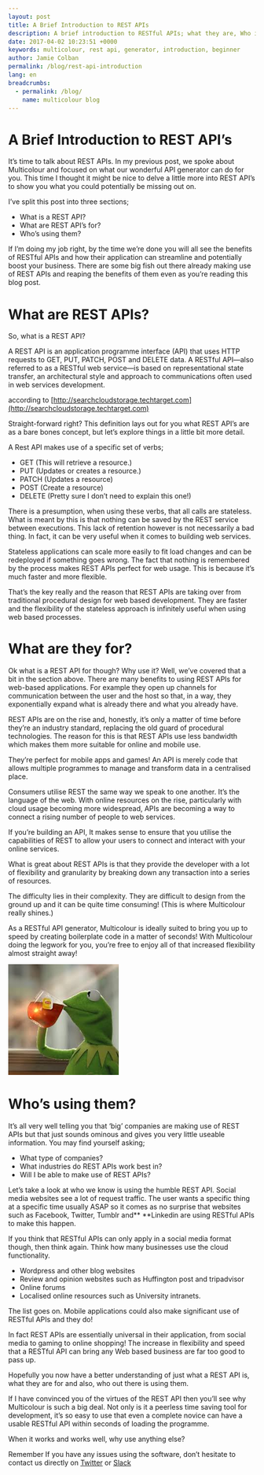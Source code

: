 ```yaml
---
layout: post
title: A Brief Introduction to REST APIs
description: A brief introduction to RESTful APIs; what they are, Who is using them, why they are useful and how Multicolour can help.
date: 2017-04-02 10:23:51 +0000
keywords: multicolour, rest api, generator, introduction, beginner
author: Jamie Colban
permalink: /blog/rest-api-introduction
lang: en
breadcrumbs:
  - permalink: /blog/
    name: multicolour blog
---
```


# A Brief Introduction to REST API’s 

It’s time to talk about REST APIs. In my previous post, we spoke about Multicolour and focused on what our wonderful API generator can do for you. This time I thought it might be nice to delve a little more into REST API’s to show you what you could potentially be missing out on. 

I’ve split this post into three sections;

* What is a REST API?
* What are REST API’s for?
* Who’s using them?

If I’m doing my job right, by the time we’re done you will all see the benefits of RESTful APIs and how their application can streamline and potentially boost your business. There are some big fish out there already making use of REST APIs and reaping the benefits of them even as you’re reading this blog post.

# What are REST APIs?

So, what is a REST API? 

A REST API is an application programme interface (API) that uses HTTP requests to GET, PUT, PATCH, POST and DELETE data. A RESTful API—also referred to as a RESTful web service—is based on representational state transfer, an architectural style and approach to communications often used in web services development. 

according to [http://searchcloudstorage.techtarget.com](http://searchcloudstorage.techtarget.com)

Straight-forward right? This definition lays out for you what REST API’s are as a bare bones concept, but let’s explore things in a little bit more detail.

A Rest API makes use of a specific set of verbs;

* GET (This will retrieve a resource.)
* PUT (Updates or creates a resource.)
* PATCH (Updates a resource)
* POST (Create a resource)
* DELETE (Pretty sure I don’t need to explain this one!)

There is a presumption, when using these verbs, that all calls are stateless. What is meant by this is that nothing can be saved by the REST service between executions. This lack of retention however is not necessarily a bad thing.  In fact, it can be very useful when it comes to building web services. 

Stateless applications can scale more easily to fit load changes and can be redeployed if something goes wrong. The fact that nothing is remembered by the process makes REST APIs perfect for web usage. This is  because it’s much faster and more flexible. 

That’s the key really and the reason that REST APIs are taking over from traditional procedural design for web based development. They are faster and the flexibility of the stateless approach is infinitely useful when using web based processes. 

# What are they for?

Ok what is a REST API for though? Why use it? Well, we’ve covered that a bit in the section above. There are many benefits to using REST APIs for web-based applications. For example they open up channels for communication between the user and the host so that, in a way, they exponentially expand what is already there and what you already have. 

REST APIs are on the rise and, honestly, it’s only a matter of time before they’re an industry standard, replacing the old guard of procedural technologies. The reason for this is that REST APIs use less bandwidth which makes them more suitable for online and mobile use. 

They’re  perfect for mobile apps and games! An API is merely code that allows multiple programmes to manage and transform data in a centralised place. 

Consumers utilise REST the same way we speak to one another. It’s the language of the web. With online resources on the rise, particularly with cloud usage becoming more  widespread, APIs are becoming a way to connect a rising number of people to web services.

If you’re building an API, It makes sense to ensure that you utilise the capabilities of REST to allow your users to connect and interact with your online services. 

What is great about REST APIs is that they provide the developer with a lot of flexibility and granularity by breaking down any transaction into a series of resources. 

The difficulty lies in their complexity. They are difficult to design from the ground up and it can be quite time consuming! (This is where Multicolour really shines.) 

As a RESTful API generator, Multicolour is ideally suited to bring you up to speed by creating boilerplate code in a matter of seconds! With Multicolour doing the legwork for you, you’re free to enjoy all of that increased flexibility almost straight away!

![image alt text](/images/posts/image_0.png)                                  

# Who’s using them?

It’s all very well telling you that ‘big’ companies are making use of REST APIs but that just sounds ominous and gives you very little useable information.  You may find yourself asking;

* What type of companies? 
* What industries do REST APIs work best in?
* Will I be able to make use of REST APIs?           

Let’s take a look at who we know is using the humble REST API. Social media websites see a lot of request traffic. The user wants a specific thing at a specific time usually ASAP so  it comes as no surprise that websites such as Facebook, Twitter, Tumblr and** **Linkedin are using RESTful APIs to make this happen. 

If you think that RESTful APIs can only apply in a social media format though,  then think again. Think how many businesses use the cloud functionality. 

* Wordpress and other blog websites
* Review and opinion websites such as Huffington post and tripadvisor
* Online forums
* Localised online resources such as University intranets. 

The list goes on. Mobile applications could also make significant use of RESTful APIs and they do! 

In fact REST APIs are essentially universal in their application, from social media to gaming to online shopping! The increase in flexibility and speed that a RESTful API can bring any Web based business are far too good to pass up. 

Hopefully you now have a better understanding of just what a REST API is, what they are for and also, who out there is using them.

If I have convinced you of the virtues of the REST API then you’ll see why Multicolour is such a big deal. Not only is it a peerless time saving tool for development, it’s so easy to use that even a complete novice can have a usable RESTful API within seconds of loading the programme.

When it works and works well, why use anything else?

Remember If you have any issues using the software, don’t hesitate to contact us directly on [Twitter](https://twitter.com/getmulticolour.) or [Slack](https://slack.getmulticolour.com)

